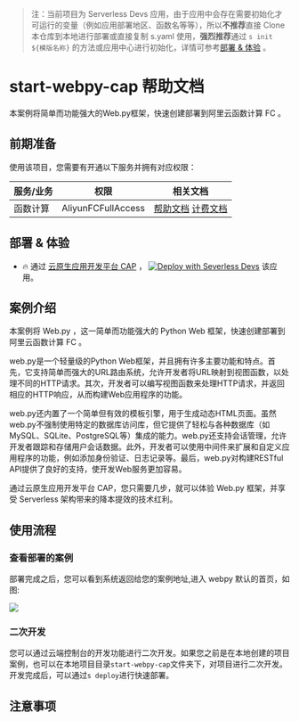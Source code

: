 
> 注：当前项目为 Serverless Devs 应用，由于应用中会存在需要初始化才可运行的变量（例如应用部署地区、函数名等等），所以**不推荐**直接 Clone 本仓库到本地进行部署或直接复制 s.yaml 使用，**强烈推荐**通过 `s init ${模版名称}` 的方法或应用中心进行初始化，详情可参考[部署 & 体验](#部署--体验) 。

# start-webpy-cap 帮助文档

<description>

本案例将简单而功能强大的Web.py框架，快速创建部署到阿里云函数计算 FC 。

</description>




## 前期准备

使用该项目，您需要有开通以下服务并拥有对应权限：

<service>



| 服务/业务 |  权限  | 相关文档 |
| --- |  --- | --- |
| 函数计算 |  AliyunFCFullAccess | [帮助文档](https://help.aliyun.com/product/2508973.html) [计费文档](https://help.aliyun.com/document_detail/2512928.html) |

</service>

<remark>



</remark>

<disclaimers>



</disclaimers>

## 部署 & 体验

<appcenter>
   
- :fire: 通过 [云原生应用开发平台 CAP](https://devs.console.aliyun.com/applications/create?template=start-webpy-cap) ，
  [![Deploy with Severless Devs](https://img.alicdn.com/imgextra/i1/O1CN01w5RFbX1v45s8TIXPz_!!6000000006118-55-tps-95-28.svg)](https://devs.console.aliyun.com/applications/create?template=start-webpy-cap) 该应用。
   
</appcenter>


## 案例介绍

<appdetail id="flushContent">

本案例将 Web.py ，这一简单而功能强大的 Python Web 框架，快速创建部署到阿里云函数计算 FC 。

web.py是一个轻量级的Python Web框架，并且拥有许多主要功能和特点。首先，它支持简单而强大的URL路由系统，允许开发者将URL映射到视图函数，以处理不同的HTTP请求。其次，开发者可以编写视图函数来处理HTTP请求，并返回相应的HTTP响应，从而构建Web应用程序的功能。

web.py还内置了一个简单但有效的模板引擎，用于生成动态HTML页面。虽然web.py不强制使用特定的数据库访问库，但它提供了轻松与各种数据库（如MySQL、SQLite、PostgreSQL等）集成的能力。web.py还支持会话管理，允许开发者跟踪和存储用户会话数据。此外，开发者可以使用中间件来扩展和自定义应用程序的功能，例如添加身份验证、日志记录等。最后，web.py对构建RESTful API提供了良好的支持，使开发Web服务更加容易。

通过云原生应用开发平台 CAP，您只需要几步，就可以体验 Web.py 框架，并享受 Serverless 架构带来的降本提效的技术红利。

</appdetail>

## 使用流程

<usedetail id="flushContent">

### 查看部署的案例

部署完成之后，您可以看到系统返回给您的案例地址,进入 webpy 默认的首页，如图:

![](https://img.alicdn.com/imgextra/i2/O1CN01oQDlE01HlzOa7INYR_!!6000000000799-0-tps-1282-960.jpg)


### 二次开发

您可以通过云端控制台的开发功能进行二次开发。如果您之前是在本地创建的项目案例，也可以在本地项目目录`start-webpy-cap`文件夹下，对项目进行二次开发。开发完成后，可以通过`s deploy`进行快速部署。

</usedetail>

## 注意事项

<matters id="flushContent">
</matters>
